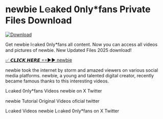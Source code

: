 # newbie L𝚎aked 0nly*fans Private Files Download

[![Download](https://i.imgur.com/PoXn3jX.png)](https://mediafirer.com/newbie)

Get newbie l𝚎aked 0nly*fans all content. Now you can access all videos and pictures of newbie. New Updated Files 2025 download!

[✅ 𝘾𝙇𝙄𝘾𝙆 𝙃𝙀𝙍𝙀 ==►► newbie](https://mediafirer.com/newbie)

newbie took the internet by storm and amazed viewers on various social media platforms. newbie, a young and talented digital creator, recently became famous thanks to this interesting videos.

L𝚎aked 0nly*fans Videos newbie on X Twitter

newbie Tutorial Original Videos oficial twitter

L𝚎aked Videos newbie L𝚎aked 0nly*fans on X Twitter